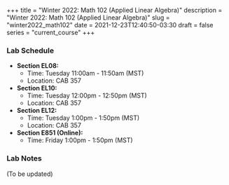 +++
title = "Winter 2022: Math 102 (Applied Linear Algebra)"
description = "Winter 2022: Math 102 (Applied Linear Algebra)"
slug = "winter2022_math102"
date = 2021-12-23T12:40:50-03:30
draft = false
series = "current_course"
+++

### Lab Schedule

+ **Section EL08:** 
  + Time: Tuesday 11:00am - 11:50am (MST)
  + Location: CAB 357
+ **Section EL10:** 
  + Time: Tuesday 12:00pm - 12:50pm (MST)
  + Location: CAB 357
+ **Section EL12:** 
  + Time: Tuesday 1:00pm - 1:50pm (MST)
  + Location: CAB 357
+ **Section E851 (Online):**
  + Time: Friday 1:00pm - 1:50pm (MST)

### Lab Notes

(To be updated)